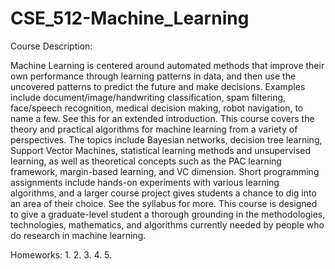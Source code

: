 # CSE_512-Machine_Learning

Course Description:

Machine Learning is centered around automated methods that improve their own performance through learning patterns in data, and then use the uncovered patterns to predict the future and make decisions. Examples include document/image/handwriting classification, spam filtering, face/speech recognition, medical decision making, robot navigation, to name a few. See this for an extended introduction. This course covers the theory and practical algorithms for machine learning from a variety of perspectives. The topics include Bayesian networks, decision tree learning, Support Vector Machines, statistical learning methods and unsupervised learning, as well as theoretical concepts such as the PAC learning framework, margin-based learning, and VC dimension. Short programming assignments include hands-on experiments with various learning algorithms, and a larger course project gives students a chance to dig into an area of their choice. See the syllabus for more. This course is designed to give a graduate-level student a thorough grounding in the methodologies, technologies, mathematics, and algorithms currently needed by people who do research in machine learning.

Homeworks:
1.
2.
3.
4.
5.

